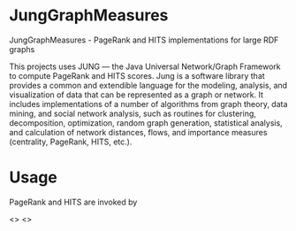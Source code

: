 JungGraphMeasures
=================

JungGraphMeasures - PageRank and HITS implementations for large RDF graphs 

This projects uses JUNG — the Java Universal Network/Graph Framework to compute PageRank and HITS scores. 
Jung is a software library that provides a common and extendible language for the modeling, analysis, and 
visualization of data that can be represented as a graph or network. It includes implementations of a number of algorithms
from graph theory, data mining, and social network analysis, such as routines for clustering, decomposition, optimization,
random graph generation, statistical analysis, and calculation of network distances, flows, and 
importance measures (centrality, PageRank, HITS, etc.).

Usage
=================

PageRank and HITS are invoked by

<<inputTurtleFilePath>> <<PageRank or HITS>>
